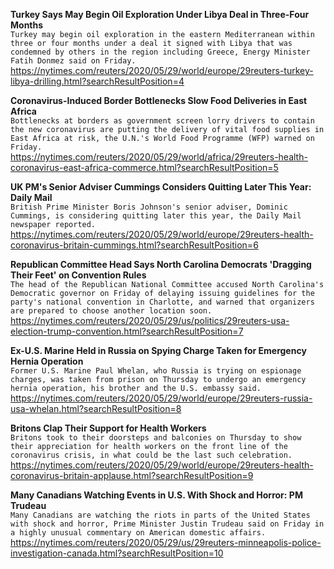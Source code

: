**Turkey Says May Begin Oil Exploration Under Libya Deal in Three-Four Months**\
`Turkey may begin oil exploration in the eastern Mediterranean within three or four months under a deal it signed with Libya that was condemned by others in the region including Greece, Energy Minister Fatih Donmez said on Friday. `\
https://nytimes.com/reuters/2020/05/29/world/europe/29reuters-turkey-libya-drilling.html?searchResultPosition=4

**Coronavirus-Induced Border Bottlenecks Slow Food Deliveries in East Africa**\
`Bottlenecks at borders as government screen lorry drivers to contain the new coronavirus are putting the delivery of vital food supplies in East Africa at risk, the U.N.'s World Food Programme (WFP) warned on Friday.`\
https://nytimes.com/reuters/2020/05/29/world/africa/29reuters-health-coronavirus-east-africa-commerce.html?searchResultPosition=5

**UK PM's Senior Adviser Cummings Considers Quitting Later This Year: Daily Mail**\
`British Prime Minister Boris Johnson's senior adviser, Dominic Cummings, is considering quitting later this year, the Daily Mail newspaper reported.`\
https://nytimes.com/reuters/2020/05/29/world/europe/29reuters-health-coronavirus-britain-cummings.html?searchResultPosition=6

**Republican Committee Head Says North Carolina Democrats 'Dragging Their Feet' on Convention Rules**\
`The head of the Republican National Committee accused North Carolina's Democratic governor on Friday of delaying issuing guidelines for the party's national convention in Charlotte, and warned that organizers are prepared to choose another location soon. `\
https://nytimes.com/reuters/2020/05/29/us/politics/29reuters-usa-election-trump-convention.html?searchResultPosition=7

**Ex-U.S. Marine Held in Russia on Spying Charge Taken for Emergency Hernia Operation**\
`Former U.S. Marine Paul Whelan, who Russia is trying on espionage charges, was taken from prison on Thursday to undergo an emergency hernia operation, his brother and the U.S. embassy said.  `\
https://nytimes.com/reuters/2020/05/29/world/europe/29reuters-russia-usa-whelan.html?searchResultPosition=8

**Britons Clap Their Support for Health Workers**\
`Britons took to their doorsteps and balconies on Thursday to show their appreciation for health workers on the front line of the coronavirus crisis, in what could be the last such celebration.`\
https://nytimes.com/reuters/2020/05/29/world/europe/29reuters-health-coronavirus-britain-applause.html?searchResultPosition=9

**Many Canadians Watching Events in U.S. With Shock and Horror: PM Trudeau**\
`Many Canadians are watching the riots in parts of the United States with shock and horror, Prime Minister Justin Trudeau said on Friday in a highly unusual commentary on American domestic affairs.`\
https://nytimes.com/reuters/2020/05/29/us/29reuters-minneapolis-police-investigation-canada.html?searchResultPosition=10

